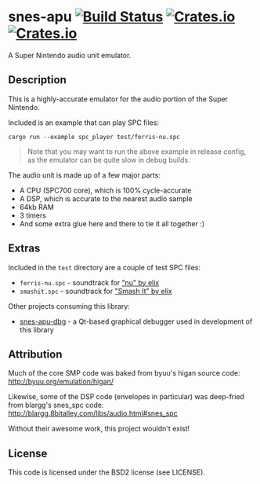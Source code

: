 # snes-apu [![Build Status](https://travis-ci.org/emu-rs/snes-apu.svg)](https://travis-ci.org/emu-rs/snes-apu) [![Crates.io](https://img.shields.io/crates/v/snes-apu.svg)](https://crates.io/crates/snes-apu) [![Crates.io](https://img.shields.io/crates/l/emu.svg)](https://github.com/emu-rs/snes-apu/blob/master/LICENSE)
A Super Nintendo audio unit emulator.

## Description
This is a highly-accurate emulator for the audio portion of the Super Nintendo.

Included is an example that can play SPC files:

`cargo run --example spc_player test/ferris-nu.spc`

> Note that you may want to run the above example in release config, as the emulator can be quite slow in debug builds.

The audio unit is made up of a few major parts:
- A CPU (SPC700 core), which is 100% cycle-accurate
- A DSP, which is accurate to the nearest audio sample
- 64kb RAM
- 3 timers
- And some extra glue here and there to tie it all together :)

## Extras
Included in the `test` directory are a couple of test SPC files:
- `ferris-nu.spc` - soundtrack for ["nu" by elix](https://www.youtube.com/watch?v=wi-NxM1EaXM)
- `smashit.spc` - soundtrack for ["Smash It" by elix](https://www.youtube.com/watch?v=di_MnKNDfm0)

Other projects consuming this library:
- [snes-apu-dbg](https://github.com/yupferris/snes-apu-dbg) - a Qt-based graphical debugger used in development of this library

## Attribution
Much of the core SMP code was baked from byuu's higan source code: http://byuu.org/emulation/higan/

Likewise, some of the DSP code (envelopes in particular) was deep-fried from blargg's snes_spc code: http://blargg.8bitalley.com/libs/audio.html#snes_spc

Without their awesome work, this project wouldn't exist!

## License
This code is licensed under the BSD2 license (see LICENSE).
